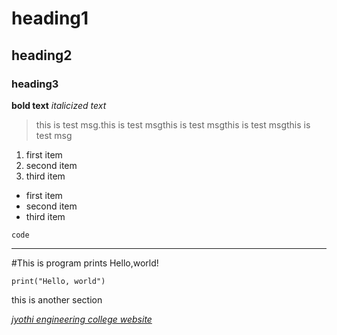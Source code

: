 # heading1
## heading2
### heading3

**bold text**
*italicized text*

> this is test msg.this is test msgthis is test msgthis is test msgthis is test msg
> 
1. first item
2. second item
3. third item

- first item
- second item
- third item

`code`

---



#This is program prints Hello,world!
```
print("Hello, world")
```
this is another section

[*jyothi engineering college website*](https://jecc.ac.in/)
